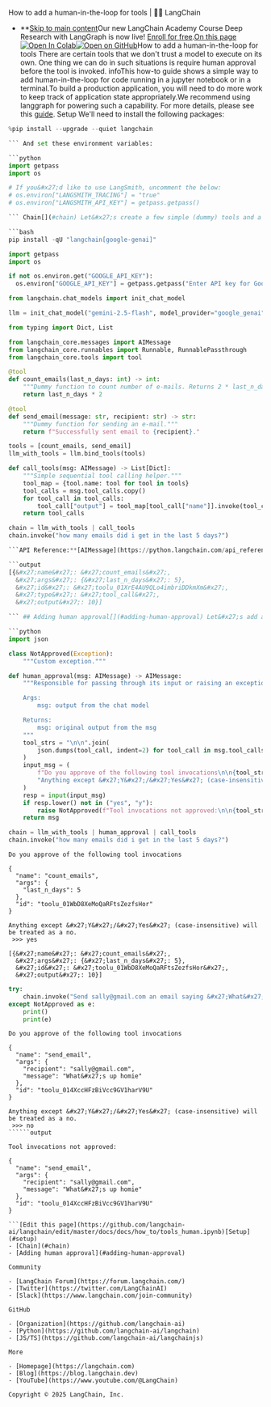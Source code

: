 How to add a human-in-the-loop for tools | 🦜️🔗 LangChain
- **[Skip to main content](#__docusaurus_skipToContent_fallback)Our new LangChain Academy Course Deep Research with LangGraph is now live! [Enroll for free](https://academy.langchain.com/courses/deep-research-with-langgraph/?utm_medium=internal&utm_source=docs&utm_campaign=q3-2025_deep-research-course_co).[On this page![Open In Colab ](https://colab.research.google.com/assets/colab-badge.svg)](https://colab.research.google.com/github/langchain-ai/langchain/blob/master/docs/docs/how_to/tools_human.ipynb)[![Open on GitHub ](https://img.shields.io/badge/Open%20on%20GitHub-grey?logo=github&logoColor=white)](https://github.com/langchain-ai/langchain/blob/master/docs/docs/how_to/tools_human.ipynb)How to add a human-in-the-loop for tools There are certain tools that we don&#x27;t trust a model to execute on its own. One thing we can do in such situations is require human approval before the tool is invoked. infoThis how-to guide shows a simple way to add human-in-the-loop for code running in a jupyter notebook or in a terminal.To build a production application, you will need to do more work to keep track of application state appropriately.We recommend using langgraph for powering such a capability. For more details, please see this [guide](https://langchain-ai.github.io/langgraph/concepts/human_in_the_loop/). Setup[​](#setup) We&#x27;ll need to install the following packages:

```python
%pip install --upgrade --quiet langchain

``` And set these environment variables:

```python
import getpass
import os

# If you&#x27;d like to use LangSmith, uncomment the below:
# os.environ["LANGSMITH_TRACING"] = "true"
# os.environ["LANGSMITH_API_KEY"] = getpass.getpass()

``` Chain[​](#chain) Let&#x27;s create a few simple (dummy) tools and a tool-calling chain: Select [chat model](/docs/integrations/chat/):Google Gemini▾[OpenAI](#)[Anthropic](#)[Azure](#)[Google Gemini](#)[Google Vertex](#)[AWS](#)[Groq](#)[Cohere](#)[NVIDIA](#)[Fireworks AI](#)[Mistral AI](#)[Together AI](#)[IBM watsonx](#)[Databricks](#)[xAI](#)[Perplexity](#)[DeepSeek](#)

```bash
pip install -qU "langchain[google-genai]"

```

```python
import getpass
import os

if not os.environ.get("GOOGLE_API_KEY"):
  os.environ["GOOGLE_API_KEY"] = getpass.getpass("Enter API key for Google Gemini: ")

from langchain.chat_models import init_chat_model

llm = init_chat_model("gemini-2.5-flash", model_provider="google_genai")

```

```python
from typing import Dict, List

from langchain_core.messages import AIMessage
from langchain_core.runnables import Runnable, RunnablePassthrough
from langchain_core.tools import tool

@tool
def count_emails(last_n_days: int) -> int:
    """Dummy function to count number of e-mails. Returns 2 * last_n_days."""
    return last_n_days * 2

@tool
def send_email(message: str, recipient: str) -> str:
    """Dummy function for sending an e-mail."""
    return f"Successfully sent email to {recipient}."

tools = [count_emails, send_email]
llm_with_tools = llm.bind_tools(tools)

def call_tools(msg: AIMessage) -> List[Dict]:
    """Simple sequential tool calling helper."""
    tool_map = {tool.name: tool for tool in tools}
    tool_calls = msg.tool_calls.copy()
    for tool_call in tool_calls:
        tool_call["output"] = tool_map[tool_call["name"]].invoke(tool_call["args"])
    return tool_calls

chain = llm_with_tools | call_tools
chain.invoke("how many emails did i get in the last 5 days?")

```API Reference:**[AIMessage](https://python.langchain.com/api_reference/core/messages/langchain_core.messages.ai.AIMessage.html) | [Runnable](https://python.langchain.com/api_reference/core/runnables/langchain_core.runnables.base.Runnable.html) | [RunnablePassthrough](https://python.langchain.com/api_reference/core/runnables/langchain_core.runnables.passthrough.RunnablePassthrough.html) | [tool](https://python.langchain.com/api_reference/core/tools/langchain_core.tools.convert.tool.html)

```output
[{&#x27;name&#x27;: &#x27;count_emails&#x27;,
  &#x27;args&#x27;: {&#x27;last_n_days&#x27;: 5},
  &#x27;id&#x27;: &#x27;toolu_01XrE4AU9QLo4imbriDDkmXm&#x27;,
  &#x27;type&#x27;: &#x27;tool_call&#x27;,
  &#x27;output&#x27;: 10}]

``` ## Adding human approval[​](#adding-human-approval) Let&#x27;s add a step in the chain that will ask a person to approve or reject the tool call request. On rejection, the step will raise an exception which will stop execution of the rest of the chain.

```python
import json

class NotApproved(Exception):
    """Custom exception."""

def human_approval(msg: AIMessage) -> AIMessage:
    """Responsible for passing through its input or raising an exception.

    Args:
        msg: output from the chat model

    Returns:
        msg: original output from the msg
    """
    tool_strs = "\n\n".join(
        json.dumps(tool_call, indent=2) for tool_call in msg.tool_calls
    )
    input_msg = (
        f"Do you approve of the following tool invocations\n\n{tool_strs}\n\n"
        "Anything except &#x27;Y&#x27;/&#x27;Yes&#x27; (case-insensitive) will be treated as a no.\n >>>"
    )
    resp = input(input_msg)
    if resp.lower() not in ("yes", "y"):
        raise NotApproved(f"Tool invocations not approved:\n\n{tool_strs}")
    return msg

```

```python
chain = llm_with_tools | human_approval | call_tools
chain.invoke("how many emails did i get in the last 5 days?")

```

```output
Do you approve of the following tool invocations

{
  "name": "count_emails",
  "args": {
    "last_n_days": 5
  },
  "id": "toolu_01WbD8XeMoQaRFtsZezfsHor"
}

Anything except &#x27;Y&#x27;/&#x27;Yes&#x27; (case-insensitive) will be treated as a no.
 >>> yes

```

```output
[{&#x27;name&#x27;: &#x27;count_emails&#x27;,
  &#x27;args&#x27;: {&#x27;last_n_days&#x27;: 5},
  &#x27;id&#x27;: &#x27;toolu_01WbD8XeMoQaRFtsZezfsHor&#x27;,
  &#x27;output&#x27;: 10}]

```

```python
try:
    chain.invoke("Send sally@gmail.com an email saying &#x27;What&#x27;s up homie&#x27;")
except NotApproved as e:
    print()
    print(e)

```

```output
Do you approve of the following tool invocations

{
  "name": "send_email",
  "args": {
    "recipient": "sally@gmail.com",
    "message": "What&#x27;s up homie"
  },
  "id": "toolu_014XccHFzBiVcc9GV1harV9U"
}

Anything except &#x27;Y&#x27;/&#x27;Yes&#x27; (case-insensitive) will be treated as a no.
 >>> no
``````output

Tool invocations not approved:

{
  "name": "send_email",
  "args": {
    "recipient": "sally@gmail.com",
    "message": "What&#x27;s up homie"
  },
  "id": "toolu_014XccHFzBiVcc9GV1harV9U"
}

```[Edit this page](https://github.com/langchain-ai/langchain/edit/master/docs/docs/how_to/tools_human.ipynb)[Setup](#setup)
- [Chain](#chain)
- [Adding human approval](#adding-human-approval)

Community

- [LangChain Forum](https://forum.langchain.com/)
- [Twitter](https://twitter.com/LangChainAI)
- [Slack](https://www.langchain.com/join-community)

GitHub

- [Organization](https://github.com/langchain-ai)
- [Python](https://github.com/langchain-ai/langchain)
- [JS/TS](https://github.com/langchain-ai/langchainjs)

More

- [Homepage](https://langchain.com)
- [Blog](https://blog.langchain.dev)
- [YouTube](https://www.youtube.com/@LangChain)

Copyright © 2025 LangChain, Inc.